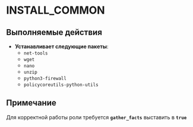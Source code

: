 # INSTALL_COMMON

## Выполняемые действия
- **Устанавливает следующие пакеты**:
  - `net-tools`
  - `wget`
  - `nano`
  - `unzip`
  - `python3-firewall`
  - `policycoreutils-python-utils`

## Примечание
Для корректной работы роли требуется **`gather_facts`** выставить в **`true`**